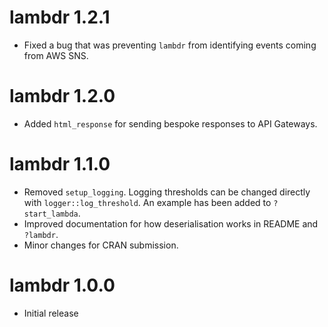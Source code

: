 # lambdr 1.2.1

* Fixed a bug that was preventing `lambdr` from identifying events coming from
  AWS SNS.

# lambdr 1.2.0

* Added `html_response` for sending bespoke responses to API Gateways.

# lambdr 1.1.0

* Removed `setup_logging`. Logging thresholds can be changed directly with
  `logger::log_threshold`. An example has been added to `?start_lambda`.
* Improved documentation for how deserialisation works in README and `?lambdr`.
* Minor changes for CRAN submission.

# lambdr 1.0.0

* Initial release
